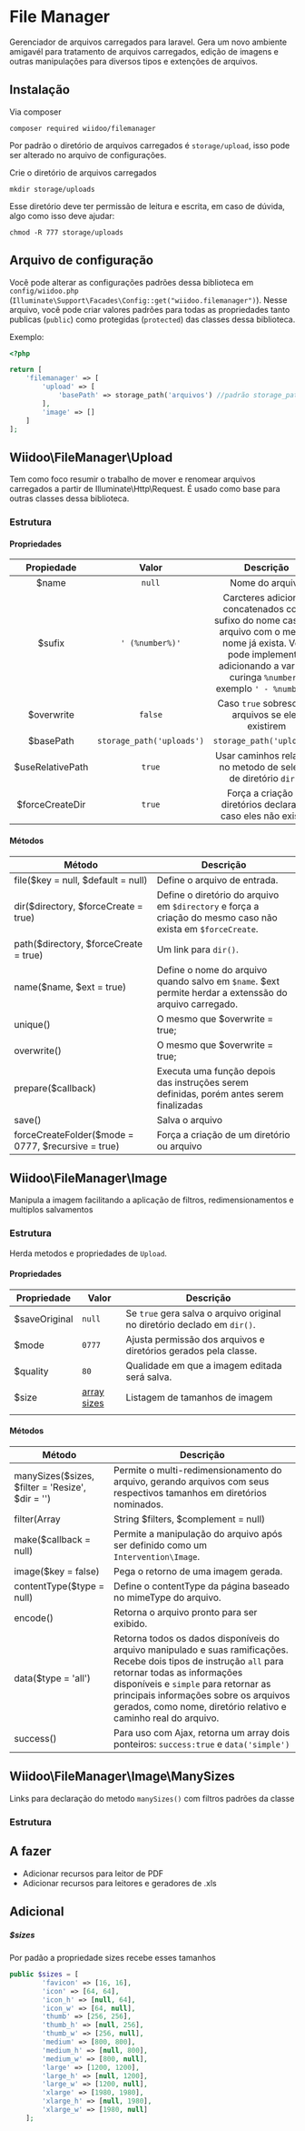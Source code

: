 # File Manager

Gerenciador de arquivos carregados para laravel. Gera um novo ambiente amigavél para tratamento de arquivos carregados, edição de imagens e outras manipulações para diversos tipos e extenções de arquivos.

## Instalação

Via composer
```shell
composer required wiidoo/filemanager
```

Por padrão o diretório de arquivos carregados é `storage/upload`, isso pode ser alterado no arquivo de configurações.

Crie o diretório de arquivos carregados
```shell
mkdir storage/uploads
```
Esse diretório deve ter permissão de leitura e escrita, em caso de dúvida, algo como isso deve ajudar:
```shell
chmod -R 777 storage/uploads
```

## Arquivo de configuração
Você pode alterar as configurações padrões dessa biblioteca em `config/wiidoo.php` (`Illuminate\Support\Facades\Config::get("wiidoo.filemanager")`). Nesse arquivo, você pode criar valores padrões para todas as propriedades tanto publicas (`public`) como protegidas (`protected`) das classes dessa biblioteca.

Exemplo:
```php
<?php

return [
    'filemanager' => [
        'upload' => [
            'basePath' => storage_path('arquivos') //padrão storage_path('uploads')
        ],
        'image' => []
    ]
];
```


## Wiidoo\FileManager\Upload
Tem como foco resumir o trabalho de mover e renomear arquivos carregados a partir de Illuminate\Http\Request. É usado como base para outras classes dessa biblioteca.

### Estrutura

#### Propriedades
|    Propiedade    |           Valor           |                                                                                          Descrição                                                                                          |
|:----------------:|:-------------------------:|:-------------------------------------------------------------------------------------------------------------------------------------------------------------------------------------------:|
|       $name      |           `null`          | Nome do arquivo                                                                                                                                                                             |
|      $sufix      |      `' (%number%)'`      | Carcteres adicionais concatenados como sufixo do nome caso um arquivo com o mesmo nome já exista. Você pode implementar adicionando a variavel curinga `%number%`, exemplo `' - %number%'`. |
|    $overwrite    |          `false`          | Caso `true` sobrescreve arquivos se eles existirem                                                                                                                                          |
| $basePath        | `storage_path('uploads')` | `storage_path('uploads')`|Diretório de arquivos carregados                                                                                                                                  |
| $useRelativePath | `true`                    | Usar caminhos relativos no metodo de seleção de diretório `dir()`                                                                                                                           |
| $forceCreateDir  | `true`                    | Força a criação de diretórios declarados caso eles não existão                                                                                                                              |

#### Métodos
| Método                                             | Descrição                                                                                                   |
|----------------------------------------------------|-------------------------------------------------------------------------------------------------------------|
| file($key = null, $default = null)                 | Define o arquivo de entrada.                                                                                |
| dir($directory, $forceCreate = true)               | Define o diretório do arquivo em `$directory` e força a criação do mesmo caso não exista em `$forceCreate`. |
| path($directory, $forceCreate = true)              | Um link para `dir()`.                                                                                       |
| name($name, $ext = true)                           | Define o nome do arquivo quando salvo em `$name`. $ext permite herdar a extenssão do arquivo carregado.     |
| unique()                                           | O mesmo que $overwrite = true;                                                                              |
| overwrite()                                        | O mesmo que $overwrite = true;                                                                              |
| prepare($callback)                                 | Executa uma função depois das instruções serem definidas, porém antes  serem finalizadas                    |
| save()                                             | Salva o arquivo                                                                                             |
| forceCreateFolder($mode = 0777, $recursive = true) | Força a criação de um diretório ou arquivo                                                                  |


## Wiidoo\FileManager\Image
Manipula a imagem facilitando a aplicação de filtros, redimensionamentos e multiplos salvamentos

### Estrutura

Herda metodos e propriedades de `Upload`.

#### Propriedades
| Propriedade   | Valor                 | Descrição                                                                |
|---------------|-----------------------|--------------------------------------------------------------------------|
| $saveOriginal | `null`                | Se `true` gera salva o arquivo original no diretório declado em `dir()`. |
| $mode         | `0777`                | Ajusta permissão dos arquivos e diretórios gerados pela classe.          |
| $quality      | `80`                  | Qualidade em que a imagem editada será salva.                            |
| $size         | [array sizes](#sizes) | Listagem de tamanhos de imagem                                           |
|               |                       |                                                                          |

#### Métodos
| Método                                            | Descrição                                                                                                                                                                                                                                                                                                |
|---------------------------------------------------|----------------------------------------------------------------------------------------------------------------------------------------------------------------------------------------------------------------------------------------------------------------------------------------------------------|
| manySizes($sizes, $filter = 'Resize', $dir = '')  | Permite o multi-redimensionamento do arquivo, gerando arquivos com seus respectivos tamanhos em diretórios nominados.                                                                                                                                                                                    |
| filter(Array|String $filters, $complement = null) | Define os filtros a serem usados na imagem. Pode ser passado um string com um filtro, ou um array com diversos.                                                                                                                                                                                          |
| make($callback = null)                            | Permite a manipulação do arquivo após ser definido como um `Intervention\Image`.                                                                                                                                                                                                                         |
| image($key = false)                               | Pega o retorno de uma imagem gerada.                                                                                                                                                                                                                                                                     |
| contentType($type = null)                         | Define o contentType da página baseado no mimeType do arquivo.                                                                                                                                                                                                                                           |
| encode()                                          | Retorna o arquivo pronto para ser exibido.                                                                                                                                                                                                                                                               |
| data($type = 'all')                               | Retorna todos os dados disponíveis do arquivo manipulado e suas ramificações. Recebe dois tipos de instrução `all` para retornar todas as informações disponíveis e `simple` para retornar as principais informações sobre os arquivos gerados, como nome, diretório relativo e caminho real do arquivo. |
| success()                                         | Para uso com Ajax, retorna um array dois ponteiros: `success:true` e `data('simple')`                                                                                                                                                                                                                    |

## Wiidoo\FileManager\Image\ManySizes
Links para declaração do metodo `manySizes()` com filtros padrões da classe

### Estrutura

## A fazer
 - Adicionar recursos para leitor de PDF
 - Adicionar recursos para leitores e geradores de .xls

## Adicional

##### $sizes
Por padão a propriedade sizes recebe esses tamanhos
```php 
public $sizes = [
        'favicon' => [16, 16],
        'icon' => [64, 64],
        'icon_h' => [null, 64],
        'icon_w' => [64, null],
        'thumb' => [256, 256],
        'thumb_h' => [null, 256],
        'thumb_w' => [256, null],
        'medium' => [800, 800],
        'medium_h' => [null, 800],
        'medium_w' => [800, null],
        'large' => [1200, 1200],
        'large_h' => [null, 1200],
        'large_w' => [1200, null],
        'xlarge' => [1980, 1980],
        'xlarge_h' => [null, 1980],
        'xlarge_w' => [1980, null]
    ];
```